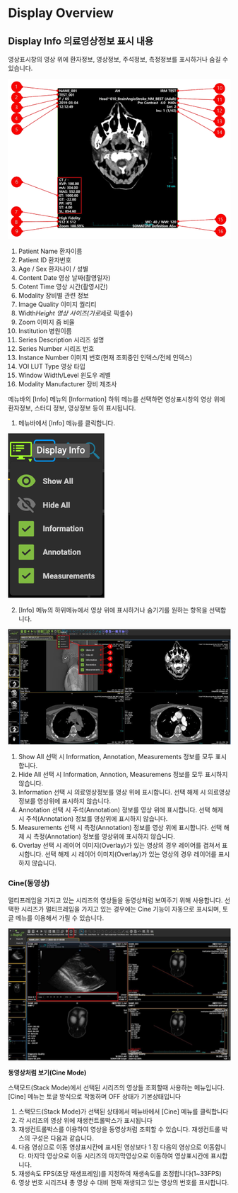 # Display Overview 


## Display Info 의료영상정보 표시 내용


영상표시창의 영상 위에 환자정보, 영상정보, 주석정보, 측정정보를 표시하거나 숨길 수 있습니다.


![](img/dicominfo_ex.png)

1. Patient Name 환자이름
2. Patient ID 환자번호
3. Age / Sex 환자나이 / 성별
4. Content Date 영상 날짜(촬영일자)
5. Cotent Time 영상 시간(촬영시간)
6. Modality 장비별 관련 정보
7. Image Quality 이미지 퀄리티
8. Width*Height 영상 사이즈(가로*세로 픽셀수)
9. Zoom 이미지 줌 비율
10. Institution 병원이름
11. Series Description 시리즈 설명
12. Series Number 시리즈 번호
13. Instance Number 이미지 번호(현재 조회중인 인덱스/전체 인덱스)
14. VOI LUT Type 영상 타입
15. Window Width/Level 윈도우 레벨
16. Modality Manufacturer 장비 제조사


메뉴바의 [Info] 메뉴의 [Information] 하위 메뉴를 선택하면 영상표시창의 영상 위에 환자정보,
스터디 정보, 영상정보 등이 표시됩니다.


1. 메뉴바에서 [Info] 메뉴를 클릭합니다.

![](img/displayinfo.png)

2. [Info] 메뉴의 하위메뉴에서 영상 위에 표시하거나 숨기기를 원하는 항목을 선택합니다.


![](img/displayinfo_ex.png)

1. Show All 선택 시 Information, Annotation, Measurements 정보를 모두 표시합니다.
2. Hide All 선택 시 Information, Annotion, Measuremens 정보를 모두 표시하지 않습니다.
3. Information 선택 시 의료영상정보를 영상 위에 표시합니다. 선택 해제 시 의료영상정보를 영상위에 표시하지 않습니다.
4. Annotation 선택 시 주석(Annotation) 정보를 영상 위에 표시합니다. 선택 해제 시 주석(Annotation) 정보를 영상위에 표시하지 않습니다.
5. Measurements 선택 시 측정(Annotation) 정보를 영상 위에 표시합니다. 선택 해제 시 측정(Annotation) 정보를 영상위에 표시하지 않습니다.
6. Overlay 선택 시 레이어 이미지(Overlay)가 있는 영상의 경우 레이어를 겹쳐서 표시합니다. 선택 해제 시 레이어 이미지(Overlay)가 있는 영상의 경우 레이어를 표시 하지 않습니다.


### Cine(동영상)

멀티프레임을 가지고 있는 시리즈의 영상들을 동영상처럼 보여주기 위해 사용합니다.
선택한 시리즈가 멀티프레임을 가지고 있는 경우에는 Cine 기능이 자동으로 표시되며, 토글 메뉴를 이용해서 가릴 수 있습니다.


![](img/cine_ex.png)


**동영상처럼 보기(Cine Mode)**

스택모드(Stack Mode)에서 선택된 시리즈의 영상들 조회할때 사용하는 메뉴입니다.
[Cine] 메뉴는 토글 방식으로 작동하며 OFF 상태가 기본상태입니다
1. 스택모드(Stack Mode)가 선택된 상태에서 메뉴바에서 [Cine] 메뉴를 클릭합니다
2. 각 시리즈의 영상 위에 재생컨트롤박스가 표시됩니다
3. 재생컨트롤박스를 이용하여 영상을 동영상처럼 조회할 수 있습니다. 재생컨트롤 박스의 구성은 다음과 같습니다.
4. 다음 영상으로 이동 영상표시칸에 표시된 영상보다 1 장 다음의 영상으로 이동합니다.
마지막 영상으로 이동 시리즈의 마지막영상으로 이동하여 영상표시칸에 표시합니다.
8. 재생속도 FPS(초당 재생프레임)를 지정하여 재생속도를 조정합니다(1~33FPS)
9. 영상 번호 시리즈내 총 영상 수 대비 현재 재생되고 있는 영상의 번호를 표시합니다.




